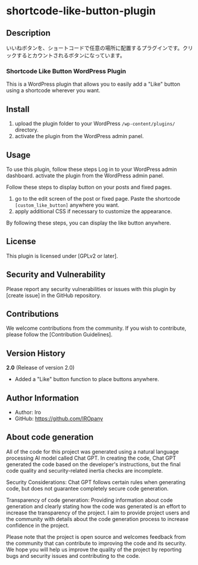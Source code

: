 # shortcode-like-button-plugin
## Description

いいねボタンを、ショートコードで任意の場所に配置するプラグインです。クリックするとカウントされるボタンになっています。

### Shortcode Like Button WordPress Plugin

This is a WordPress plugin that allows you to easily add a "Like" button using a shortcode wherever you want.

## Install

1. upload the plugin folder to your WordPress `/wp-content/plugins/` directory.
2. activate the plugin from the WordPress admin panel.

## Usage

To use this plugin, follow these steps Log in to your WordPress admin dashboard.
activate the plugin from the WordPress admin panel.

Follow these steps to display button on your posts and fixed pages.
1. go to the edit screen of the post or fixed page. 
Paste the shortcode `[custom_like_button]` anywhere you want. 
2. apply additional CSS if necessary to customize the appearance. 

By following these steps, you can display the like button anywhere.

## License

This plugin is licensed under [GPLv2 or later].

## Security and Vulnerability

Please report any security vulnerabilities or issues with this plugin by [create issue] in the GitHub repository.

## Contributions

We welcome contributions from the community. If you wish to contribute, please follow the [Contribution Guidelines].

## Version History

**2.0** (Release of version 2.0)

  - Added a "Like" button function to place buttons anywhere.
      
## Author Information

- Author: Iro
- GitHub: 
https://github.com/IROpany

## About code generation

All of the code for this project was generated using a natural language processing AI model called Chat GPT. In creating the code, Chat GPT generated the code based on the developer's instructions, but the final code quality and security-related inertia checks are incomplete.

Security Considerations: Chat GPT follows certain rules when generating code, but does not guarantee completely secure code generation.

Transparency of code generation: Providing information about code generation and clearly stating how the code was generated is an effort to increase the transparency of the project. I aim to provide project users and the community with details about the code generation process to increase confidence in the project.

Please note that the project is open source and welcomes feedback from the community that can contribute to improving the code and its security. We hope you will help us improve the quality of the project by reporting bugs and security issues and contributing to the code.
